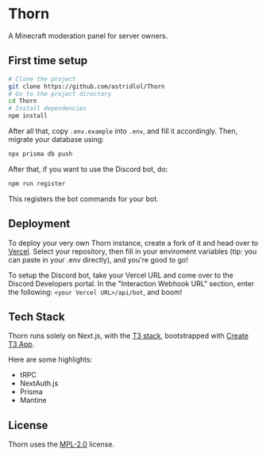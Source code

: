 # Thorn

A Minecraft moderation panel for server owners.

## First time setup

```bash
# Clone the project
git clone https://github.com/astridlol/Thorn
# Go to the project directory
cd Thorn
# Install dependencies
npm install
```

After all that, copy `.env.example` into `.env`, and fill it accordingly.
Then, migrate your database using:

```bash
npx prisma db push
```

After that, if you want to use the Discord bot, do:

```bash
npm run register
```

This registers the bot commands for your bot.

## Deployment

To deploy your very own Thorn instance, create a fork of it and head over to [Vercel](https://vercel.com/new/). Select your repository, then fill in your enviroment variables (tip: you can paste in your .env directly), and you're good to go!

To setup the Discord bot, take your Vercel URL and come over to the Discord Developers portal. In the "Interaction Webhook URL" section, enter the following: `<your Vercel URL>/api/bot`, and boom!

## Tech Stack

Thorn runs solely on Next.js, with the [T3 stack](https://init.tips/), bootstrapped with [Create T3 App](https://create.t3.app/).

Here are some highlights:

- tRPC
- NextAuth.js
- Prisma
- Mantine

## License

Thorn uses the [MPL-2.0](https://choosealicense.com/licenses/mpl-2.0/) license.
